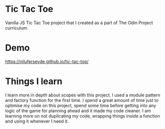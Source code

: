 # Tic Tac Toe 

Vanilla JS Tic Tac Toe project that I created as a part of The Odin Project curriculum.

# Demo

https://nilufersevde.github.io/tic-tac-toe/

# Things I learn 

I learn more in depth about scopes with this project. I used a module pattern and factory function for the first time. I spend a great amount of time just to optimise my code on this project, spend some time before getting into any logic of the game for planning ahead and it made my code cleaner. I am learning more on not duplicating my code, wrapping things inside a function and using it whenever I need it. 
